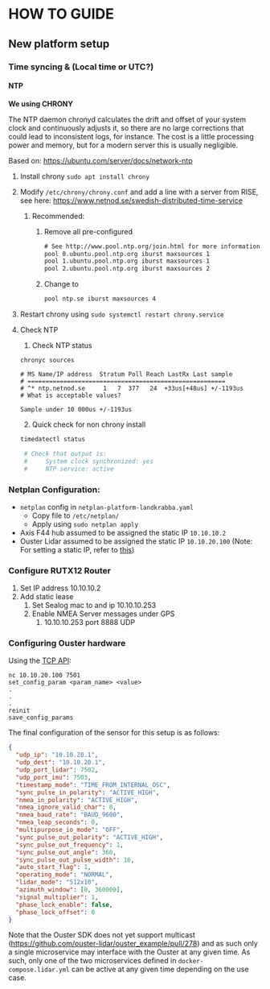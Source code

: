 # HOW TO GUIDE



## New platform setup

### Time syncing & (Local time or UTC?)

#### NTP 

**We using CHRONY**

The NTP daemon chronyd calculates the drift and offset of your system clock and continuously adjusts it, so there are no large corrections that could lead to inconsistent logs, for instance. The cost is a little processing power and memory, but for a modern server this is usually negligible.

Based on: <https://ubuntu.com/server/docs/network-ntp>

1. Install chrony  ``sudo apt install chrony``
2. Modify ``/etc/chrony/chrony.conf`` and add a line with a server from RISE, see here:  https://www.netnod.se/swedish-distributed-time-service
   1. Recommended:
      1. Remove all pre-configured

          ```txt
          # See http://www.pool.ntp.org/join.html for more information.
          pool 0.ubuntu.pool.ntp.org iburst maxsources 1
          pool 1.ubuntu.pool.ntp.org iburst maxsources 1
          pool 2.ubuntu.pool.ntp.org iburst maxsources 2
          ```

      2. Change to
  
          ```bash
          pool ntp.se iburst maxsources 4
          ```

3. Restart chrony using ``sudo systemctl restart chrony.service``
4. Check NTP
   1. Check NTP status
  
    ```bach
    chronyc sources

    # MS Name/IP address  Stratum Poll Reach LastRx Last sample
    # =======================================================
    # ^* ntp.netnod.se     1   7  377   24  +33us[+48us] +/-1193us
    # What is acceptable values?

    Sample under 10 000us +/-1193us
    ```

   2. Quick check for non chrony install 

   ```bash
   timedatectl status

    # Check that output is:
    #     System clock synchronized: yes
    #     NTP service: active

   ```


### Netplan Configuration:

- `netplan` config in `netplan-platform-landkrabba.yaml`
  - Copy file to `/etc/netplan/`
  - Apply using `sudo netplan apply`
- Axis F44 hub assumed to be assigned the static IP `10.10.10.2`
- Ouster Lidar assumed to be assigned the static IP `10.10.20.100` (Note: For setting a static IP, refer to [this](https://forum.ouster.at/d/63-how-i-can-assign-static-ip-to-os1))


### Configure RUTX12 Router 

1) Set IP address 10.10.10.2
2) Add static lease
   1) Set Sealog mac to and ip 10.10.10.253  
   2) Enable NMEA Server messages under GPS
      1) 10.10.10.253 port 8888 UDP


### Configuring Ouster hardware

Using the [TCP API](https://static.ouster.dev/sensor-docs/image_route1/image_route2/common_sections/API/tcp-api.html):

```
nc 10.10.20.100 7501
set_config_param <param_name> <value>
.
.
.
reinit
save_config_params
```

The final configuration of the sensor for this setup is as follows:

```json
{
  "udp_ip": "10.10.20.1",
  "udp_dest": "10.10.20.1",
  "udp_port_lidar": 7502,
  "udp_port_imu": 7503,
  "timestamp_mode": "TIME_FROM_INTERNAL_OSC",
  "sync_pulse_in_polarity": "ACTIVE_HIGH",
  "nmea_in_polarity": "ACTIVE_HIGH",
  "nmea_ignore_valid_char": 0,
  "nmea_baud_rate": "BAUD_9600",
  "nmea_leap_seconds": 0,
  "multipurpose_io_mode": "OFF",
  "sync_pulse_out_polarity": "ACTIVE_HIGH",
  "sync_pulse_out_frequency": 1,
  "sync_pulse_out_angle": 360,
  "sync_pulse_out_pulse_width": 10,
  "auto_start_flag": 1,
  "operating_mode": "NORMAL",
  "lidar_mode": "512x10",
  "azimuth_window": [0, 360000],
  "signal_multiplier": 1,
  "phase_lock_enable": false,
  "phase_lock_offset": 0
}
```

Note that the Ouster SDK does not yet support multicast (https://github.com/ouster-lidar/ouster_example/pull/278) and as such only a single microservice may interface with the Ouster at any given time. As such, only one of the two microservices defined in `docker-compose.lidar.yml` can be active at any given time depending on the use case.